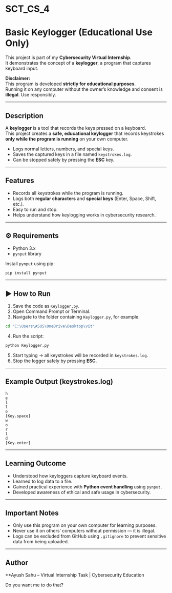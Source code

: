 # SCT_CS_4

# Basic Keylogger (Educational Use Only)

This project is part of my **Cybersecurity Virtual Internship**.  
It demonstrates the concept of a **keylogger**, a program that captures keyboard input.  

 **Disclaimer:**  
This program is developed **strictly for educational purposes**.  
Running it on any computer without the owner’s knowledge and consent is **illegal**. Use responsibly.  

---

##  Description
A **keylogger** is a tool that records the keys pressed on a keyboard.  
This project creates a **safe, educational keylogger** that records keystrokes **only while the program is running** on your own computer.  

- Logs normal letters, numbers, and special keys.  
- Saves the captured keys in a file named `keystrokes.log`.  
- Can be stopped safely by pressing the **ESC** key.  

---

##  Features
- Records all keystrokes while the program is running.  
- Logs both **regular characters** and **special keys** (Enter, Space, Shift, etc.).  
- Easy to run and stop.  
- Helps understand how keylogging works in cybersecurity research.  

---

## ⚙ Requirements
- Python 3.x
- `pynput` library

Install `pynput` using pip:

```bash
pip install pynput
````

---

## ▶ How to Run

1. Save the code as `Keylogger.py`.
2. Open Command Prompt or Terminal.
3. Navigate to the folder containing `Keylogger.py`, for example:

```cmd
cd "C:\Users\ASUS\OneDrive\Desktop\vit"
```

4. Run the script:

```cmd
python Keylogger.py
```

5. Start typing → all keystrokes will be recorded in `keystrokes.log`.
6. Stop the logger safely by pressing **ESC**.

---

##  Example Output (keystrokes.log)

```
h
e
l
l
o
[Key.space]
w
o
r
l
d
[Key.enter]
```

---

##  Learning Outcome

* Understood how keyloggers capture keyboard events.
* Learned to log data to a file.
* Gained practical experience with **Python event handling** using `pynput`.
* Developed awareness of ethical and safe usage in cybersecurity.

---

##  Important Notes

* Only use this program on your own computer for learning purposes.
* Never use it on others’ computers without permission — it is illegal.
* Logs can be excluded from GitHub using `.gitignore` to prevent sensitive data from being uploaded.

---

## Author

**Ayush Sahu – Virtual Internship Task | Cybersecurity Education



Do you want me to do that?
```
